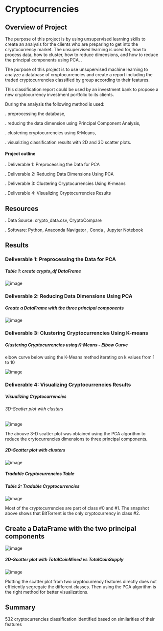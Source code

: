 # Cryptocurrencies

## Overview of Project

The purpose of this project is by using  unsupervised learning skills to create an analysis for the clients who are preparing to get into the cryptocurrency market. The unsupervised learning is used for, how to process data, how to cluster, how to reduce dimensions, and how to reduce the principal components using PCA. .

The purpose of this project is to use unsupervised machine learning to analyze a database of cryptocurrencies and create a report including the traded cryptocurrencies classified by group according to their features.

This classification report could be used by an investment bank to propose a new cryptocurrency investment portfolio to its clients.

During the analysis the following method is used:

  . preprocessing the database,
  
  . reducing the data dimension using Principal Component Analysis,
  
  . clustering cryptocurrencies using K-Means,
  
  . visualizing classification results with 2D and 3D scatter plots.
  
 #### Project outline
 
  . Deliverable 1: Preprocessing the Data for PCA
  
  . Deliverable 2: Reducing Data Dimensions Using PCA
  
  . Deliverable 3: Clustering Cryptocurrencies Using K-means
  
  . Deliverable 4: Visualizing Cryptocurrencies Results
  
## Resources
  
  . Data Source: crypto_data.csv, CryptoCompare

  . Software: Python, Anaconda Navigator , Conda , Jupyter Notebook 

## Results

### Deliverable 1: Preprocessing the Data for PCA

##### Table 1: create crypto_df DataFrame 
  
  ![image](https://user-images.githubusercontent.com/80365882/125846871-c5bf55bd-00c6-4927-8927-47e3e204b2ab.png)
  
### Deliverable 2: Reducing Data Dimensions Using PCA

 ##### Create a DataFrame with the three principal components

![image](https://user-images.githubusercontent.com/80365882/125849103-1d298042-1153-449d-8067-0515bce36c8d.png)

### Deliverable 3: Clustering Cryptocurrencies Using K-means

##### Clustering Cryptocurrencies using K-Means - Elbow Curve

elbow curve below using the K-Means method iterating on k values from 1 to 10

![image](https://user-images.githubusercontent.com/80365882/125848325-a415a5ee-7d84-4744-9650-38da2b1d6436.png)

### Deliverable 4: Visualizing Cryptocurrencies Results

##### Visualizing Cryptocurrencies

###### 3D-Scatter plot with clusters

![image](https://user-images.githubusercontent.com/80365882/125849757-783f2757-8b13-4197-9c16-73d57522583a.png)

The abouve 3-D scatter plot was obtained using the PCA algorithm to reduce the crytocurrencies dimensions to three principal components.

##### 2D-Scatter plot with clusters

![image](https://user-images.githubusercontent.com/80365882/125852997-3f5bed42-084d-43da-af53-db98a7aa2809.png)

##### Tradable Cryptocurrencies Table

##### Table 2: Tradable Cryptocurrencies 

![image](https://user-images.githubusercontent.com/80365882/125851487-17a2a6e7-43ce-48e5-bdfd-1c7ba21d7359.png)

Most of the cryptocurrencies are part of class #0 and #1.
The snapshot above shows that BitTorrent is the only cryptocurrency in class #2.

## Create a DataFrame with the two principal components

![image](https://user-images.githubusercontent.com/80365882/125852154-94c7aa5c-084c-4093-ab75-3e9733fa587d.png)

##### 2D-Scatter plot with TotalCoinMined vs TotalCoinSupply

![image](https://user-images.githubusercontent.com/80365882/125852246-dab9dcd7-f6a9-430b-8f32-07f9090fabf3.png)

Plotting the scatter plot from two cryptocurrency features directly does not efficiently segregate the different classes. Then using the PCA algorithm is the right method for better visualizations.

## Summary

 532 cryptocurrencies classification identified based on similarities of their features




